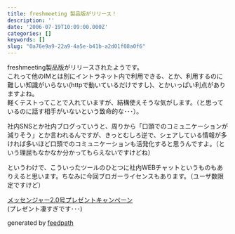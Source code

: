 ```yaml
---
title: freshmeeting 製品版がリリース！
description: ''
date: '2006-07-19T10:09:00.000Z'
categories: []
keywords: []
slug: "0a76e9a9-22a9-4a5e-b41b-a2d01f08a0f6"
---
```

freshmeeting製品版がリリースされたようです。  
これって他のIMとは別にイントラネット内で利用できる、とか、利用するのに難しい知識がいらない(httpで動いているだけですし)、とかいっぱい利点がありますよね。  
軽くテストってことで入れていますが、結構使えそうな気がします。（と思っているのに話す相手がいないという致命的な･･･）。  
  
社内SNSとか社内ブログっていうと、周りから「口頭でのコミュニケーションが減りそう」とか言われるんですが、きっとむしろ逆で、シェアしている情報が多ければ多いほど口頭でのコミュニケーションも活発化すると思うんですよ。（という理屈もなかなか分かってもらえないですけどね）  
  
というわけで、こういったツールのひとつに社内WEBチャットというものもありえると思います。ちなみに今回ブロガーライセンスもあります。（ユーザ数限定ですけど）  
  
[メッセンジャー2.0号プレゼントキャンペーン](http://messenger.freshmeeting.com/#u1a20f0f3)  
(プレゼント凄すぎです･･･)

generated by [feedpath](http://feedpath.jp)